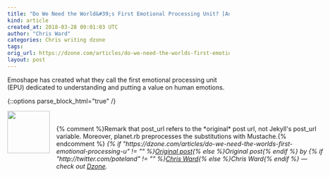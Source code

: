 ```yaml
---
title: "Do We Need the World&#39;s First Emotional Processing Unit? [Audio]"
kind: article
created_at: 2018-03-28 09:01:03 UTC
author: "Chris Ward"
categories: Chris writing dzone
tags: 
orig_url: https://dzone.com/articles/do-we-need-the-worlds-first-emotional-processing-u
layout: post
---
```

Emoshape has created what they call the first emotional processing unit (EPU) dedicated to understanding and putting a value on human emotions.


{::options parse_block_html="true" /}
<div class="author">
   <img src="https://www.rss-specifications.com/rss-spec-rss.gif" style="width: 96px; height: 96;">
   <span style="position: absolute; padding: 32px 15px;">{% comment %}Remark that post_url refers to the *original* post url, not Jekyll's post_url variable. Moreover, planet.rb preprocesses the substitutions with Mustache.{% endcomment %}
      <i>{% if "https://dzone.com/articles/do-we-need-the-worlds-first-emotional-processing-u" != "" %}<a href="https://dzone.com/articles/do-we-need-the-worlds-first-emotional-processing-u">Original post</a>{% else %}Original post{% endif %} by {% if "http://twitter.com/poteland" != "" %}<a href="http://twitter.com/poteland">Chris Ward</a>{% else %}Chris Ward{% endif %} &mdash; check out <a href="https://dzone.com">Dzone</a>.</i>
  </span>
</div>
